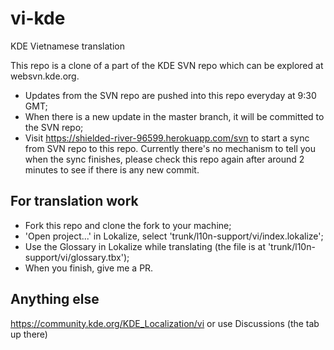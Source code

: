 # vi-kde
KDE Vietnamese translation

This repo is a clone of a part of the KDE SVN repo which can be explored at websvn.kde.org.
- Updates from the SVN repo are pushed into this repo everyday at 9:30 GMT;
- When there is a new update in the master branch, it will be committed to the SVN repo;
- Visit https://shielded-river-96599.herokuapp.com/svn to start a sync from SVN repo to this repo. Currently there's no mechanism to tell you when the sync finishes, please check this repo again after around 2 minutes to see if there is any new commit.

## For translation work
- Fork this repo and clone the fork to your machine;
- 'Open project...' in Lokalize, select 'trunk/l10n-support/vi/index.lokalize';
- Use the Glossary in Lokalize while translating (the file is at 'trunk/l10n-support/vi/glossary.tbx');
- When you finish, give me a PR.

## Anything else
https://community.kde.org/KDE_Localization/vi or use Discussions (the tab up there)
